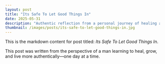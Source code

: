 ```yaml
---
layout: post
title: "Its Safe To Let Good Things In"
date: 2025-05-31
description: "Authentic reflection from a personal journey of healing and growth."
thumbnail: /images/posts/its-safe-to-let-good-things-in.jpg
---
```


This is the markdown content for post titled: *Its Safe To Let Good Things In*.

This post was written from the perspective of a man learning to heal, grow, and live more authentically—one day at a time.
